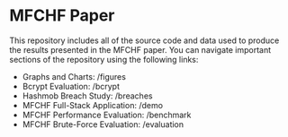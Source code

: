 # MFCHF Paper

This repository includes all of the source code and data used to produce the results presented in the MFCHF paper. You can navigate important sections of the repository using the following links:

- Graphs and Charts: /figures
- Bcrypt Evaluation: /bcrypt
- Hashmob Breach Study: /breaches
- MFCHF Full-Stack Application: /demo
- MFCHF Performance Evaluation: /benchmark
- MFCHF Brute-Force Evaluation: /evaluation
